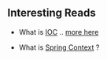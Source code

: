 Interesting Reads
-----------------
- What is [IOC](https://www.java2novice.com/java_interview_questions/inversion-of-control/)
 .. [more here](https://www.tutorialsteacher.com/ioc/inversion-of-control)
 
- What is [Spring Context](https://dzone.com/articles/what-is-a-spring-context) ? 